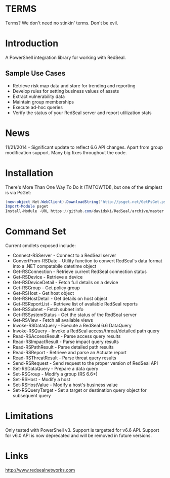 # TERMS
Terms? We don't need no stinkin' terms. Don't be evil.

# Introduction
A PowerShell integration library for working with RedSeal.

## Sample Use Cases
+ Retrieve risk map data and store for trending and reporting
+ Develop rules for setting business values of assets
+ Extract vulnerability data
+ Maintain group memberships
+ Execute ad-hoc queries
+ Verify the status of your RedSeal server and report utilization stats

# News
11/21/2014 - Significant update to reflect 6.6 API changes. Apart from group modification 
support. Many big fixes throughout the code.

# Installation
There's More Than One Way To Do It (TMTOWTDI), but one of the simplest is via PsGet:

```PowerShell
(new-object Net.WebClient).DownloadString("http://psget.net/GetPsGet.ps1") | iex
Import-Module psget
Install-Module -URL https://github.com/davidski/RedSeal/archive/master.zip
```

# Command Set

Current cmdlets exposed include:
+ Connect-RSServer - Connect to a RedSeal server                                                                                               
+ ConvertFrom-RSDate - Utility function to convert RedSeal's data format into a .NET compatabile datetime object                                                                                             
+ Get-RSConnection - Retrieve current RedSeal connection status                                                                                               
+ Get-RSDevice - Retrieve a device                                                                                                   
+ Get-RSDeviceDetail - Fetch full details on a device                                                                                             
+ Get-RSGroup - Get policy group                                                                                                    
+ Get-RSHost - Get host object                                                                                                     
+ Get-RSHostDetail - Get details on host object                                                                                                
+ Get-RSReportList - Retrieve list of available RedSeal reports                                                                                               
+ Get-RSSubnet - Fetch subnet info                                                                                                   
+ Get-RSSystemStatus - Get the status of the RedSeal server                                                                                             
+ Get-RSView - Fetch all available views                                                                                                     
+ Invoke-RSDataQuery - Execute a RedSeal 6.6 DataQuery                                                                                             
+ Invoke-RSQuery - Invoke a RedSeal access/threat/detailed path query                                                                                                 
+ Read-RSAccessResult - Parse access query results                                                                                            
+ Read-RSImpactResult - Parse impact query results                                                                                            
+ Read-RSPathResult - Parse detailed path results                                                                                              
+ Read-RSReport - Retrieve and parse an Actuate report                                                                                                  
+ Read-RSThreatResult - Parse threat query results                                                                                            
+ Send-RSRequest - Send request to the proper version of RedSeal API                                                                                                 
+ Set-RSDataQuery - Prepare a data query                                                                                                
+ Set-RSGroup - Modify a group (RS 6.6+)                                                                                                    
+ Set-RSHost - Modify a host                                                                                                     
+ Set-RSHostValue - Modify a host's business value                                                                                                
+ Set-RSQueryTarget - Set a target or destination query object for subsequent query 

# Limitations
Only tested with PowerShell v3.
Support is targetted for v6.6 API. Support for v6.0 API is now deprecated and will be removed in future versions.

# Links
http://www.redsealnetworks.com
